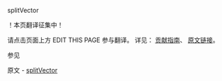  splitVector

 ！本页翻译征集中！

请点击页面上方 EDIT THIS PAGE 参与翻译。
详见：
[贡献指南]( https://github.com/JinMuInfo/MongoDB-Manual-zh/blob/master/CONTRIBUTING.md )、
[原文链接](  https://docs.mongodb.com/manual/reference/command/splitVector/  )。

 参见

原文 - [splitVector]( https://docs.mongodb.com/manual/reference/command/splitVector/ )

